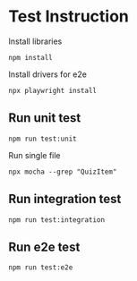 # Test Instruction

Install libraries

```
npm install
```

Install drivers for e2e

```
npx playwright install
```

## Run unit test

```
npm run test:unit

```

Run single file

```
npx mocha --grep "QuizItem"
```

## Run integration test

```
npm run test:integration
```

## Run e2e test

```
npm run test:e2e
```
